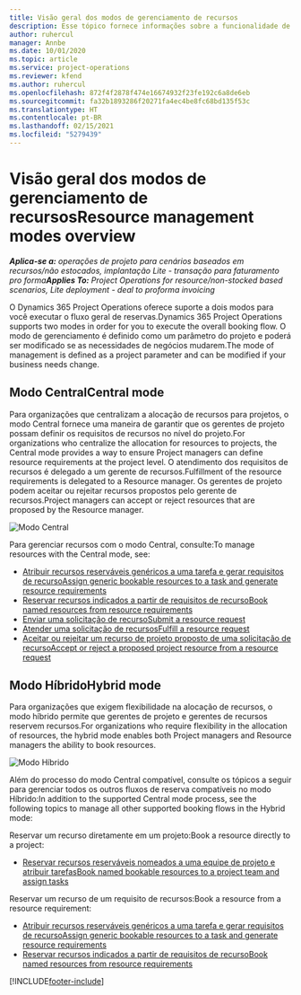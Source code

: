 ```yaml
---
title: Visão geral dos modos de gerenciamento de recursos
description: Esse tópico fornece informações sobre a funcionalidade de Gerenciamento de recursos no Dynamics 365 Project Operations.
author: ruhercul
manager: Annbe
ms.date: 10/01/2020
ms.topic: article
ms.service: project-operations
ms.reviewer: kfend
ms.author: ruhercul
ms.openlocfilehash: 872f4f2878f474e16674932f23fe192c6a8de6eb
ms.sourcegitcommit: fa32b1893286f20271fa4ec4be8fc68bd135f53c
ms.translationtype: HT
ms.contentlocale: pt-BR
ms.lasthandoff: 02/15/2021
ms.locfileid: "5279439"
---
```

# <a name="resource-management-modes-overview"></a><span data-ttu-id="48b41-103">Visão geral dos modos de gerenciamento de recursos</span><span class="sxs-lookup"><span data-stu-id="48b41-103">Resource management modes overview</span></span>

<span data-ttu-id="48b41-104">_**Aplica-se a:** operações de projeto para cenários baseados em recursos/não estocados, implantação Lite - transação para faturamento pro forma_</span><span class="sxs-lookup"><span data-stu-id="48b41-104">_**Applies To:** Project Operations for resource/non-stocked based scenarios, Lite deployment - deal to proforma invoicing_</span></span>


<span data-ttu-id="48b41-105">O Dynamics 365 Project Operations oferece suporte a dois modos para você executar o fluxo geral de reservas.</span><span class="sxs-lookup"><span data-stu-id="48b41-105">Dynamics 365 Project Operations supports two modes in order for you to execute the overall booking flow.</span></span> <span data-ttu-id="48b41-106">O modo de gerenciamento é definido como um parâmetro do projeto e poderá ser modificado se as necessidades de negócios mudarem.</span><span class="sxs-lookup"><span data-stu-id="48b41-106">The mode of management is defined as a project parameter and can be modified if your business needs change.</span></span>    

## <a name="central-mode"></a><span data-ttu-id="48b41-107">Modo Central</span><span class="sxs-lookup"><span data-stu-id="48b41-107">Central mode</span></span>
<span data-ttu-id="48b41-108">Para organizações que centralizam a alocação de recursos para projetos, o modo Central fornece uma maneira de garantir que os gerentes de projeto possam definir os requisitos de recursos no nível do projeto.</span><span class="sxs-lookup"><span data-stu-id="48b41-108">For organizations who centralize the allocation for resources to projects, the Central mode provides a way to ensure Project managers can define resource requirements at the project level.</span></span> <span data-ttu-id="48b41-109">O atendimento dos requisitos de recursos é delegado a um gerente de recursos.</span><span class="sxs-lookup"><span data-stu-id="48b41-109">Fulfillment of the resource requirements is delegated to a Resource manager.</span></span> <span data-ttu-id="48b41-110">Os gerentes de projeto podem aceitar ou rejeitar recursos propostos pelo gerente de recursos.</span><span class="sxs-lookup"><span data-stu-id="48b41-110">Project managers can accept or reject resources that are proposed by the Resource manager.</span></span>

![Modo Central](./media/resource-management-central.png)

<span data-ttu-id="48b41-112">Para gerenciar recursos com o modo Central, consulte:</span><span class="sxs-lookup"><span data-stu-id="48b41-112">To manage resources with the Central mode, see:</span></span>

- [<span data-ttu-id="48b41-113">Atribuir recursos reserváveis genéricos a uma tarefa e gerar requisitos de recurso</span><span class="sxs-lookup"><span data-stu-id="48b41-113">Assign generic bookable resources to a task and generate resource requirements</span></span>](https://docs.microsoft.com/dynamics365/project-service/assign-generic-bookable-resource)
- [<span data-ttu-id="48b41-114">Reservar recursos indicados a partir de requisitos de recurso</span><span class="sxs-lookup"><span data-stu-id="48b41-114">Book named resources from resource requirements</span></span>](https://docs.microsoft.com/dynamics365/project-service/book-named-resource)
- [<span data-ttu-id="48b41-115">Enviar uma solicitação de recurso</span><span class="sxs-lookup"><span data-stu-id="48b41-115">Submit a resource request</span></span>](https://docs.microsoft.com/dynamics365/project-service/submit-resource-request)
- [<span data-ttu-id="48b41-116">Atender uma solicitação de recursos</span><span class="sxs-lookup"><span data-stu-id="48b41-116">Fulfill a resource request</span></span>](https://docs.microsoft.com/dynamics365/project-service/resource-management-fulfill-requests)
- [<span data-ttu-id="48b41-117">Aceitar ou rejeitar um recurso de projeto proposto de uma solicitação de recurso</span><span class="sxs-lookup"><span data-stu-id="48b41-117">Accept or reject a proposed project resource from a resource request</span></span>](https://docs.microsoft.com/dynamics365/project-service/accept-reject-proposed-resource)

## <a name="hybrid-mode"></a><span data-ttu-id="48b41-118">Modo Híbrido</span><span class="sxs-lookup"><span data-stu-id="48b41-118">Hybrid mode</span></span>
<span data-ttu-id="48b41-119">Para organizações que exigem flexibilidade na alocação de recursos, o modo híbrido permite que gerentes de projeto e gerentes de recursos reservem recursos.</span><span class="sxs-lookup"><span data-stu-id="48b41-119">For organizations who require flexibility in the allocation of resources, the hybrid mode enables both Project managers and Resource managers the ability to book resources.</span></span>

![Modo Híbrido](./media/resource-management-hybrid.png)

<span data-ttu-id="48b41-121">Além do processo do modo Central compatível, consulte os tópicos a seguir para gerenciar todos os outros fluxos de reserva compatíveis no modo Híbrido:</span><span class="sxs-lookup"><span data-stu-id="48b41-121">In addition to the supported Central mode process, see the following topics to manage all other supported booking flows in the Hybrid mode:</span></span>

<span data-ttu-id="48b41-122">Reservar um recurso diretamente em um projeto:</span><span class="sxs-lookup"><span data-stu-id="48b41-122">Book a resource directly to a project:</span></span>
- [<span data-ttu-id="48b41-123">Reservar recursos reserváveis nomeados a uma equipe de projeto e atribuir tarefas</span><span class="sxs-lookup"><span data-stu-id="48b41-123">Book named bookable resources to a project team and assign tasks</span></span>](https://docs.microsoft.com/dynamics365/project-service/assign-named-bookable-resource)

<span data-ttu-id="48b41-124">Reservar um recurso de um requisito de recursos:</span><span class="sxs-lookup"><span data-stu-id="48b41-124">Book a resource from a resource requirement:</span></span>
- [<span data-ttu-id="48b41-125">Atribuir recursos reserváveis genéricos a uma tarefa e gerar requisitos de recurso</span><span class="sxs-lookup"><span data-stu-id="48b41-125">Assign generic bookable resources to a task and generate resource requirements</span></span>](https://docs.microsoft.com/dynamics365/project-service/assign-generic-bookable-resource)
- [<span data-ttu-id="48b41-126">Reservar recursos indicados a partir de requisitos de recurso</span><span class="sxs-lookup"><span data-stu-id="48b41-126">Book named resources from resource requirements</span></span>](https://docs.microsoft.com/dynamics365/project-service/book-named-resource)


[!INCLUDE[footer-include](../includes/footer-banner.md)]
